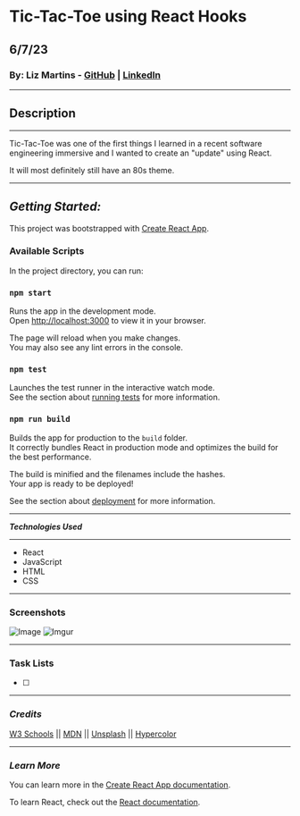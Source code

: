 # Tic-Tac-Toe using React Hooks

## 6/7/23

### By: Liz Martins - [GitHub](http://www.github.com/martinsliz) | [LinkedIn](https://www.linkedin.com/in/elizmartins)

---

## Description
---
Tic-Tac-Toe was one of the first things I learned in a recent software engineering immersive and I wanted to create an "update" using React.

It will most definitely still have an 80s theme.

---

## **_Getting Started:_**

This project was bootstrapped with [Create React App](https://github.com/facebook/create-react-app).

### Available Scripts

In the project directory, you can run:

### `npm start`

Runs the app in the development mode.\
Open [http://localhost:3000](http://localhost:3000) to view it in your browser.

The page will reload when you make changes.\
You may also see any lint errors in the console.

### `npm test`

Launches the test runner in the interactive watch mode.\
See the section about [running tests](https://facebook.github.io/create-react-app/docs/running-tests) for more information.

### `npm run build`

Builds the app for production to the `build` folder.\
It correctly bundles React in production mode and optimizes the build for the best performance.

The build is minified and the filenames include the hashes.\
Your app is ready to be deployed!

See the section about [deployment](https://facebook.github.io/create-react-app/docs/deployment) for more information.

---

**_Technologies Used_**

---

- React
- JavaScript
- HTML
- CSS

---

### Screenshots

![Image]('')
![Imgur]('')

---

### Task Lists

- [ ] 



---

### _Credits_

[W3 Schools](https://www.w3schools.com/css/) || [MDN](https://developer.mozilla.org/en-US/) || [Unsplash](https://unsplash.com) || [Hypercolor](https://hypercolor.dev/)

---

### _Learn More_

You can learn more in the [Create React App documentation](https://facebook.github.io/create-react-app/docs/getting-started).

To learn React, check out the [React documentation](https://reactjs.org/).



